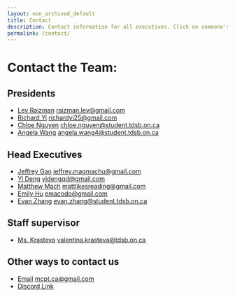 ```yaml
---
layout: non_archived_default
title: Contact
description: Contact information for all executives. Click on someone's name to send them an email.
permalink: /contact/
---
```


# Contact the Team: 

## Presidents
- [Lev Raizman](mailto:raizman.lev@gmail.com) raizman.lev@gmail.com
- [Richard Yi](mailto:richardyi25@gmail.com) richardyi25@gmail.com
- [Chloe Nguyen](mailto:chloe.nguyen@student.tdsb.on.ca) chloe.nguyen@student.tdsb.on.ca
- [Angela Wang](mailto:angela.wang4@student.tdsb.on.ca) angela.wang4@student.tdsb.on.ca

## Head Executives
- [Jeffrey Gao](mailto:jeffrey.magmachu@gmail.com) jeffrey.magmachu@gmail.com
- [Yi Deng](mailto:yidengqd@gmail.com) yidengqd@gmail.com
- [Matthew Mach](mailto:mattlikesreading@gmail.com) mattlikesreading@gmail.com
- [Emily Hu](mailto:emacodo@gmail.com) emacodo@gmail.com
- [Evan Zhang](mailto:evan.zhang@student.tdsb.on.ca) evan.zhang@student.tdsb.on.ca


## Staff supervisor
- [Ms. Krasteva](mailto:valentina.krasteva@tdsb.on.ca) valentina.krasteva@tdsb.on.ca

## Other ways to contact us
- [Email](mailto:mcpt.ca@gmail.com) mcpt.ca@gmail.com
- [Discord Link](https://discord.gg/aQy9RmA)